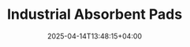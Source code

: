 ---
type: product
layout: product
date: 2025-04-14T13:48:15+04:00
sitemap:
  priority: 1
  changefreq: "weekly"

seoTitleSuffix: "Auto Mechanics PIG Mats near me"
seoDescription: >-
  Nutcracker Pro Industrial Absorbent Pads for New Jersey auto shops. High-performance PIG Mats with Exxon tech. Fast shipping, bulk savings for mechanics.

title: "Industrial **Absorbent Pads**"
titlePrefix: "New Jersey Mechanic Supplies"
description: >-
  Nutcracker Pro Industrial Absorbent Pads (PIG Mats) for New Jersey shops. Absorb 17–20 oz of oil, solvents, and more. Bulk cases save up to $1,200 yearly.

benefitsImages:
  - image: "/images/abspads/product-main.jpg"
    alt: "Nutcracker Pro Absorbent Pads in New Jersey"

benefitsBlocks:
  - title: "Top Spill Control for New Jersey"
    text: >-
      Nutcracker PIG Mats absorb oils, solvents, and coolants fast. Keep auto shops clean and safe with superior spill control for mechanics.
  - title: "Boost Safety in Shops"
    text: >-
      These pads cut slip risks and meet OSHA standards, protecting mechanics and customers. Ideal for high-traffic service bays and dealerships.
  - title: "Handles All Liquids"
    text: >-
      From motor oil to chemical solvents, Nutcracker PIG Mats tackle any spill. Perfect for garages needing versatile auto repair supplies.
  - title: "Save Big with Bulk"
    text: >-
      Get 200 pads for $39 per case. New Jersey shops save up to $1,200 yearly with fewer reorders, making it a smart choice for dealership supplies.
  - title: "Tough and Tear-Proof"
    text: >-
      Sonic-bonded polypropylene ensures durability. These pads won’t fray, even in busy service centers, delivering reliable performance.
  - title: "Keeps Work Flowing"
    text: >-
      Place Nutcracker PIG Mats in spill-prone areas to avoid disruptions. Mechanics stay productive with quick, hassle-free cleanup.
  - title: "Fast Delivery to New Jersey"
    text: >-
      Nutcracker offers rapid shipping. Keep your garage stocked with high-performance PIG Mats for daily use.
  - title: "Eco-Conscious Design"
    text: >-
      Made with efficient materials, these pads reduce waste. A sustainable choice for dealerships prioritizing green shop supplies.
  - title: "Trusted by Pros"
    text: >-
      Mechanics nationwide rely on Nutcracker PIG Mats for heavy-duty spill control. Perfect for any auto shop needing professional-grade gear.

testimonials:
  items:
    - name: "Mike"
      text: >-
        These PIG Mats are awesome for my New Jersey shop. They soak up oil spills fast and keep the floor safe. Great price for the bulk case!
    - name: "Jen"
      text: >-
        We use Nutcracker pads in our dealership. They handle every spill, from oil to coolant. Fast shipping keeps us stocked up.
    - name: "Dave"
      text: >-
        Best absorbent pads I’ve used. They suck up grease quick in my New Jersey garage. Tough, no tearing, and the price can’t be beat.
    - name: "Kelly"
      text: >-
        These pads are a lifesaver in our shop. They clean up spills fast and last through heavy use. Definitely worth it for any mechanic.
    - name: "Sam"
      text: >-
        Nutcracker PIG Mats are my go-to. They handle oil and solvents with no mess. Bulk orders save us cash in our busy New Jersey shop.
    - name: "Laura"
      text: >-
        Our body shop loves these pads. They’re tough, soak up everything, and don’t fall apart. Makes cleanup so much easier.
    - name: "Pete"
      text: >-
        These mats are perfect for my garage. They grab spills quick and keep things tidy. I’m sticking with Nutcracker for sure.
    - name: "Tara"
      text: >-
        Nutcracker pads are great for oil changes. They’re super absorbent and don’t tear. Fast delivery makes reordering a breeze.
    - name: "Chris"
      text: >-
        These pads work like a charm. Soak up spills in seconds and hold up great. My shop’s never been cleaner or safer.

# FAQ section
faq:
  titleColored: "F.A.Q."
  questions:
    - question: "What are Industrial Absorbent Pads (PIG Mats) used for?"
      answer: >-
        These pads are engineered to control spills by absorbing oils, solvents, and chemicals swiftly. Ideal for Nevada auto repair shops and dealerships, they ensure safety and maintain a clean work environment while supporting regulatory standards.
    - question: "How much liquid can each pad absorb?"
      answer: >-
        Each pad is designed to absorb between 17 and 20 ounces of liquid, including motor oils and solvents. This high absorbency is crucial for busy Nevada service centers, ensuring efficient spill management and operational continuity.
    - question: "Why are these pads cost-effective for my shop?"
      answer: >-
        Offered in bulk orders of 200 per case, these pads provide significant cost savings and reduce the need for frequent reorders. Nevada service centers benefit from lower costs per unit while maintaining a consistent supply for daily operations.
    - question: "How do these pads improve workplace safety?"
      answer: >-
        By quickly containing spills, these pads minimize slip hazards and chemical exposure. In Nevada auto shops, they enhance workplace safety by ensuring spills are managed promptly, thus supporting OSHA standards and overall operational reliability.
    - question: "What makes these pads durable under heavy use?"
      answer: >-
        Manufactured with advanced polypropylene fibers, these pads are tear-resistant and built for continuous heavy-duty use. Nevada dealerships and repair shops trust them to deliver consistent performance even under rigorous conditions.
    - question: "Can these pads handle different types of liquids?"
      answer: >-
        Yes, these pads are versatile and can absorb a variety of liquids, including motor oils, solvents, and coolants. This multi-liquid capability makes them ideal for diverse spill scenarios in Nevada auto repair facilities.
    - question: "How does fast shipping benefit Nevada shops?"
      answer: >-
        Fast shipping ensures that Nevada auto shops receive these essential pads promptly, reducing downtime during spill emergencies. Quick delivery helps maintain continuous operations and keeps your repair center running smoothly.
---